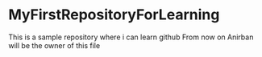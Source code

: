 # MyFirstRepositoryForLearning
This is a sample repository where i can learn github
From now on Anirban will be the owner of this file
